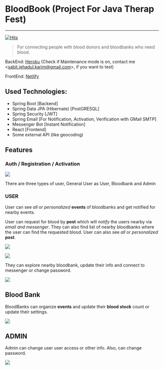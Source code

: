 # BloodBook (Project For Java Therap Fest)

---

[![Hits](https://hits.seeyoufarm.com/api/count/incr/badge.svg?url=https%3A%2F%2Fgithub.com%2FMJKSabit%2FBloodBook&count_bg=%2379C83D&title_bg=%23555555&icon=darkreader.svg&icon_color=%23E7E7E7&title=Views&edge_flat=false)](https://hits.seeyoufarm.com)

> For connecting people with blood donors and bloodbanks who need blood.

BackEnd: [Heroku](https://blood-book.herokuapp.com) (Check if Maintenance mode is on, contact me \<sabit.jehadul.karim@gmail.com\>, if you want to test)

FrontEnd: [Netlify](https://blood-book.netlify.app)

## Used Technologies:

- Spring Boot [Backend]
- Spring Data JPA (Hibernate) [PostGRESQL]
- Spring Security [JWT]
- Spring Email [For Notification, Activation, Verification with GMail SMTP]
- Messenger Bot [Instant Notification]
- React [Frontend]
- Some external API (like geocoding)

## Features

### Auth / Registration / Activation

![](https://i.ibb.co/b5cCvnf/Blood-Book-3.png)

There are three types of user, General User as User, Bloodbank and Admin

### USER

User can see *all* or *personalized* **events** of bloodbanks and get notified for nearby events.

User can request for blood by **post** which will *notify* the users nearby via *email and messenger*. They can also find list of nearby bloodbanks where the user can find the requested blood. User can also see *all* or *personalized* **post**.

![](https://i.ibb.co/1L99Y6C/Blood-Book-5.png)

![](https://i.ibb.co/yBBr6P0/Blood-Book-4.png)

They can explore nearby bloodbank, update their info and connect to messenger or change password.

![](https://i.ibb.co/0cBndL9/Blood-Book-6.png)

## Blood Bank

BloodBanks can organize **events** and update their **blood stock** count or update their settings.

![](https://i.ibb.co/8M3ktsT/image.png)

## ADMIN

Admin can change user user access or other info. Also, can change password.

![](https://i.ibb.co/Zmt3DLq/image.png)